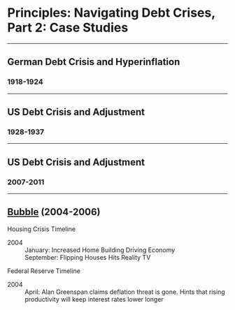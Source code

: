 # Principles: Navigating Debt Crises, Part 2: Case Studies
---

## German Debt Crisis and Hyperinflation 
### 1918-1924
---

## US Debt Crisis and Adjustment 
### 1928-1937
---


## US Debt Crisis and Adjustment
### 2007-2011
---
## [Bubble](bubble.ipynb) (2004-2006)

<dl> Housing Crisis Timeline </dl>

<dt> 2004 </dt>
    <dd> January: Increased Home Building Driving Economy </dd>
    <dd> September: Flipping Houses Hits Reality TV </dd>


<dl> Federal Reserve Timeline </dl>

<dt> 2004 </dt>
    <dd> April: Alan Greenspan claims deflation threat is gone. Hints that rising productivity will keep interest rates lower longer</dd>


